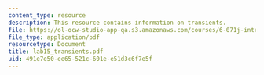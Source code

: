 ```yaml
---
content_type: resource
description: This resource contains information on transients.
file: https://ol-ocw-studio-app-qa.s3.amazonaws.com/courses/6-071j-introduction-to-electronics-signals-and-measurement-spring-2006/491e7e50ee65521c601ee51d3c6f7e5f_lab15_transients.pdf
file_type: application/pdf
resourcetype: Document
title: lab15_transients.pdf
uid: 491e7e50-ee65-521c-601e-e51d3c6f7e5f
---
```

